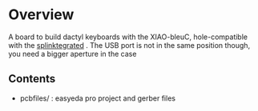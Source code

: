 # Overview
A board to build dactyl keyboards with the XIAO-bleuC, hole-compatible with the [splinktegrated](https://github.com/Bastardkb/splinktegrated) . The USB port is not in the same position though, you need a bigger aperture in the case

## Contents
- pcbfiles/ : easyeda pro project and gerber files
